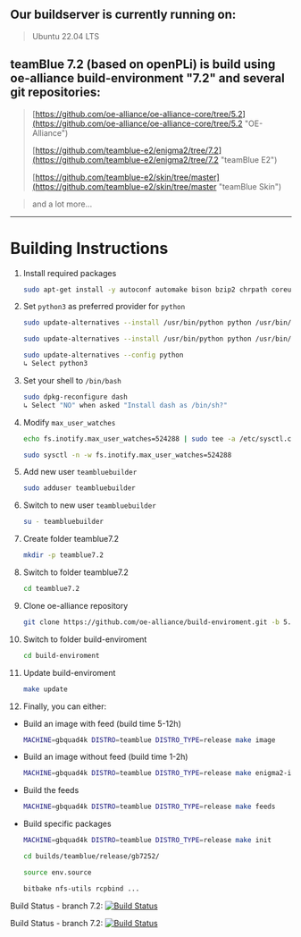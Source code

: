 ## Our buildserver is currently running on: ##

> Ubuntu 22.04 LTS 

## teamBlue 7.2 (based on openPLi) is build using oe-alliance build-environment "7.2" and several git repositories: ##

> [https://github.com/oe-alliance/oe-alliance-core/tree/5.2](https://github.com/oe-alliance/oe-alliance-core/tree/5.2 "OE-Alliance")
>
> [https://github.com/teamblue-e2/enigma2/tree/7.2](https://github.com/teamblue-e2/enigma2/tree/7.2 "teamBlue E2")
>
> [https://github.com/teamblue-e2/skin/tree/master](https://github.com/teamblue-e2/skin/tree/master "teamBlue Skin")

> and a lot more...


----------

# Building Instructions #

1. Install required packages

    ```sh
    sudo apt-get install -y autoconf automake bison bzip2 chrpath coreutils cpio curl cvs debianutils default-jre default-jre-headless diffstat flex g++ gawk gcc gcc-12 gcc-multilib g++-multilib gettext git git-core gzip help2man info iputils-ping java-common libc6-dev libegl1-mesa libglib2.0-dev libncurses5-dev libperl4-corelibs-perl libproc-processtable-perl libsdl1.2-dev libserf-dev libtool libxml2-utils make ncurses-bin patch perl pkg-config psmisc python3 python3-git python3-jinja2 python3-pexpect python3-pip python-setuptools qemu quilt socat sshpass subversion tar texi2html texinfo unzip wget xsltproc xterm xz-utils zip zlib1g-dev zstd fakeroot lz4
    ```

1. Set `python3` as preferred provider for `python`

    ```sh
    sudo update-alternatives --install /usr/bin/python python /usr/bin/python2 1

    sudo update-alternatives --install /usr/bin/python python /usr/bin/python3 2

    sudo update-alternatives --config python
    ↳ Select python3
    ```

1. Set your shell to `/bin/bash`

    ```sh
    sudo dpkg-reconfigure dash
    ↳ Select "NO" when asked "Install dash as /bin/sh?"
    ```

1. Modify `max_user_watches`

    ```sh
    echo fs.inotify.max_user_watches=524288 | sudo tee -a /etc/sysctl.conf

    sudo sysctl -n -w fs.inotify.max_user_watches=524288
    ```

1. Add new user `teambluebuilder`

    ```sh
    sudo adduser teambluebuilder
    ```

1. Switch to new user `teambluebuilder`

    ```sh
    su - teambluebuilder
    ```

1. Create folder teamblue7.2

    ```sh
    mkdir -p teamblue7.2
    ```

1. Switch to folder teamblue7.2

    ```sh
    cd teamblue7.2
    ```

1. Clone oe-alliance repository

    ```sh
    git clone https://github.com/oe-alliance/build-enviroment.git -b 5.2
    ```

1. Switch to folder build-enviroment

    ```sh
    cd build-enviroment
    ```

1. Update build-enviroment

    ```sh
    make update
    ```

1. Finally, you can either:

* Build an image with feed (build time 5-12h)

    ```sh
    MACHINE=gbquad4k DISTRO=teamblue DISTRO_TYPE=release make image
    ```

* Build an image without feed (build time 1-2h)

    ```sh
    MACHINE=gbquad4k DISTRO=teamblue DISTRO_TYPE=release make enigma2-image
    ```

* Build the feeds

    ```sh
    MACHINE=gbquad4k DISTRO=teamblue DISTRO_TYPE=release make feeds
    ```

* Build specific packages

    ```sh
    MACHINE=gbquad4k DISTRO=teamblue DISTRO_TYPE=release make init

    cd builds/teamblue/release/gb7252/

    source env.source

    bitbake nfs-utils rcpbind ...
    ```





Build Status - branch 7.2:    [![Build Status](https://travis-ci.org/teamblue-e2/enigma2.svg?branch=7.2)](https://travis-ci.org/teamblue-e2/enigma2)

Build Status - branch 7.2:    [![Build Status](https://circleci.com/gh/teamblue-e2/enigma2.svg?style=shield&branch=7.2)]()
